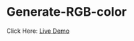 # Generate-RGB-color

Click Here: [Live Demo](https://64f4c88cfca8383cbb422c4e--zesty-pony-a79c4a.netlify.app/)
